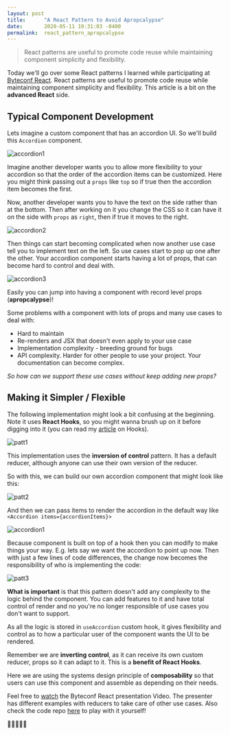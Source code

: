 ```yaml
---
layout: post
title:      "A React Pattern to Avoid Apropcalypse"
date:       2020-05-11 19:31:03 -0400
permalink:  react_pattern_apropcalypse
---
```


> React patterns are useful to promote code reuse while maintaining component simplicity and flexibility.

Today we'll go over some React patterns I learned while participating at [Byteconf React](https://www.bytesized.xyz/react-2020). React patterns are useful to promote code reuse while maintaining component simplicity and flexibility. This article is a bit on the **advanced React** side. 

## Typical Component Development

Lets imagine a custom component that has an accordion UI. So we'll build this `Accordion` component.

![accordion1](https://user-images.githubusercontent.com/15071636/80917534-37eff300-8d25-11ea-95a5-cc4853fafd34.png)

Imagine another developer wants you to allow more flexibility to your accordion so that the order of the accordion items can be customized. Here you might think passing out a `props` like `top` so if true then the accordion item becomes the first.

Now, another developer wants you to have the text on the side rather than at the bottom. Then after working on it you change the CSS so it can have it on the side with `props` as `right`, then if true it moves to the right.

![accordion2](https://user-images.githubusercontent.com/15071636/80917657-25c28480-8d26-11ea-804f-993e9ecc2401.png)

Then things can start becoming complicated when now another use case tell you  to implement text on the left. So use cases start to pop up one after the other. Your accordion component starts having a lot of props, that can become hard to control and deal with.

![accordion3](https://user-images.githubusercontent.com/15071636/80917860-34f60200-8d27-11ea-9d11-89786a2ee2cd.png)

Easily you can jump into having a component with record level props (**apropcalypse**)!

Some problems with a component with lots of props and many use cases to deal with:
- Hard to maintain
- Re-renders and JSX that doesn't even apply to your use case
- Implementation complexity - breeding ground for bugs
- API complexity. Harder for other people to use your project. Your documentation can become complex.

*So how can we support these use cases without keep adding new props?*

## Making it Simpler / Flexible

The following implementation might look a bit confusing at the beginning. Note it uses **React Hooks**, so you might wanna brush up on it before digging into it (you can read my [article](https://medium.com/swlh/learning-about-react-hooks-a-coffee-lover-perspective-c699f699fb3d) on Hooks).

![patt1](https://user-images.githubusercontent.com/15071636/80918025-61f6e480-8d28-11ea-9816-3efd1896dd19.png)

This implementation uses the **inversion of control** pattern. It has a default reducer, although anyone can use their own version of the reducer. 

So with this, we can build our own accordion component that might look like this:

![patt2](https://user-images.githubusercontent.com/15071636/80918255-9fa83d00-8d29-11ea-8dd4-4e4c12394d71.png)

And then we can pass items to render the accordion in the default way like `<Accordion items={accordionItems}>`

![accordion1](https://user-images.githubusercontent.com/15071636/80917534-37eff300-8d25-11ea-95a5-cc4853fafd34.png)


Because component is built on top of a hook then you can modify to make things your way. E.g. lets say we want the accordion to point up now. Then with just a few lines of code differences, the change now becomes the responsibility of who is implementing the code:

![patt3](https://user-images.githubusercontent.com/15071636/80918517-0d089d80-8d2b-11ea-9f19-bf77ce144750.png)

**What is important** is that this pattern doesn't add any complexity to the logic behind the component. You can add features to it and have total control of render and no you're no longer responsible of use cases you don't want to support.

As all the logic is stored in `useAccordion` custom hook, it gives flexibility and control as to how a particular user of the component wants the UI to be rendered.

Remember we are **inverting control**, as it can receive its own custom reducer, props so it can adapt to it. This is a **benefit of React Hooks**.

Here we are using the systems design principle of **composability** so that users can use this component and assemble as depending on their needs.

Feel free to [watch](https://youtu.be/MEeZLM1XVLI?t=1884) the Byteconf React presentation Video. The presenter has different examples with reducers to take care of other use cases. Also check the code repo [here](https://github.com/kentcdodds/simply-react) to play with it yourself!

👋🏼👋🏼🚀
